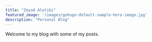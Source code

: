 ```yaml
---
title: "Zeyad Alotibi"
featured_image: '/images/gohugo-default-sample-hero-image.jpg'
description: "Personal Blog"
---
```

Welcome to my blog with some of my posts.
